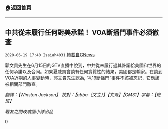###  [:house:返回首頁](https://github.com/ourhimalayas/txt)
---

## 中共從未履行任何對美承諾！ VOA斷播門事件必須徹查
`2020-06-19 17:40 Isaiah4031` [轉載自GNews](https://gnews.org/zh-hant/239612/)

郭文貴先生在6月15日的GTV直播中說到，中共從未履行過其許諾給美國和世界的任何承諾以及合同。如果夏威夷會談有任何實質性的結果，美國都是輸家。在談到VOA近期的人事變動時，郭文貴先生認為, “4.19斷播門”事件不該被忘記，它應該被相關部門徹查。

*翻譯：【Winston Jackson】 校對：【abba（文立）】【文青】【GM31】字幕：【班班】*

*戰友之間玫瑰園小隊出品*

0
